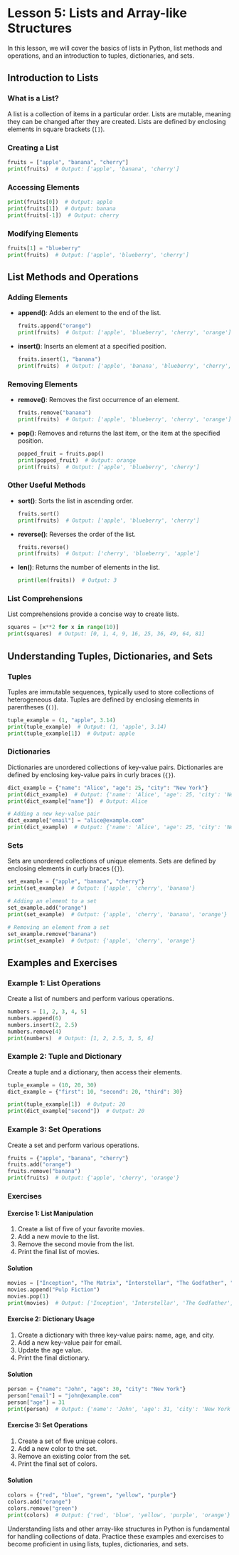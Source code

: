 # Lesson 5: Lists and Array-like Structures

In this lesson, we will cover the basics of lists in Python, list methods and operations, and an introduction to tuples, dictionaries, and sets.

## Introduction to Lists

### What is a List?
A list is a collection of items in a particular order. Lists are mutable, meaning they can be changed after they are created. Lists are defined by enclosing elements in square brackets (`[]`).

### Creating a List
```python
fruits = ["apple", "banana", "cherry"]
print(fruits)  # Output: ['apple', 'banana', 'cherry']
```

### Accessing Elements
```python
print(fruits[0])  # Output: apple
print(fruits[1])  # Output: banana
print(fruits[-1])  # Output: cherry
```

### Modifying Elements
```python
fruits[1] = "blueberry"
print(fruits)  # Output: ['apple', 'blueberry', 'cherry']
```

## List Methods and Operations

### Adding Elements
- **append()**: Adds an element to the end of the list.
  ```python
  fruits.append("orange")
  print(fruits)  # Output: ['apple', 'blueberry', 'cherry', 'orange']
  ```

- **insert()**: Inserts an element at a specified position.
  ```python
  fruits.insert(1, "banana")
  print(fruits)  # Output: ['apple', 'banana', 'blueberry', 'cherry', 'orange']
  ```

### Removing Elements
- **remove()**: Removes the first occurrence of an element.
  ```python
  fruits.remove("banana")
  print(fruits)  # Output: ['apple', 'blueberry', 'cherry', 'orange']
  ```

- **pop()**: Removes and returns the last item, or the item at the specified position.
  ```python
  popped_fruit = fruits.pop()
  print(popped_fruit)  # Output: orange
  print(fruits)  # Output: ['apple', 'blueberry', 'cherry']
  ```

### Other Useful Methods
- **sort()**: Sorts the list in ascending order.
  ```python
  fruits.sort()
  print(fruits)  # Output: ['apple', 'blueberry', 'cherry']
  ```

- **reverse()**: Reverses the order of the list.
  ```python
  fruits.reverse()
  print(fruits)  # Output: ['cherry', 'blueberry', 'apple']
  ```

- **len()**: Returns the number of elements in the list.
  ```python
  print(len(fruits))  # Output: 3
  ```

### List Comprehensions
List comprehensions provide a concise way to create lists.
```python
squares = [x**2 for x in range(10)]
print(squares)  # Output: [0, 1, 4, 9, 16, 25, 36, 49, 64, 81]
```

## Understanding Tuples, Dictionaries, and Sets

### Tuples
Tuples are immutable sequences, typically used to store collections of heterogeneous data. Tuples are defined by enclosing elements in parentheses (`()`).

```python
tuple_example = (1, "apple", 3.14)
print(tuple_example)  # Output: (1, 'apple', 3.14)
print(tuple_example[1])  # Output: apple
```

### Dictionaries
Dictionaries are unordered collections of key-value pairs. Dictionaries are defined by enclosing key-value pairs in curly braces (`{}`).

```python
dict_example = {"name": "Alice", "age": 25, "city": "New York"}
print(dict_example)  # Output: {'name': 'Alice', 'age': 25, 'city': 'New York'}
print(dict_example["name"])  # Output: Alice

# Adding a new key-value pair
dict_example["email"] = "alice@example.com"
print(dict_example)  # Output: {'name': 'Alice', 'age': 25, 'city': 'New York', 'email': 'alice@example.com'}
```

### Sets
Sets are unordered collections of unique elements. Sets are defined by enclosing elements in curly braces (`{}`).

```python
set_example = {"apple", "banana", "cherry"}
print(set_example)  # Output: {'apple', 'cherry', 'banana'}

# Adding an element to a set
set_example.add("orange")
print(set_example)  # Output: {'apple', 'cherry', 'banana', 'orange'}

# Removing an element from a set
set_example.remove("banana")
print(set_example)  # Output: {'apple', 'cherry', 'orange'}
```

## Examples and Exercises

### Example 1: List Operations
Create a list of numbers and perform various operations.
```python
numbers = [1, 2, 3, 4, 5]
numbers.append(6)
numbers.insert(2, 2.5)
numbers.remove(4)
print(numbers)  # Output: [1, 2, 2.5, 3, 5, 6]
```

### Example 2: Tuple and Dictionary
Create a tuple and a dictionary, then access their elements.
```python
tuple_example = (10, 20, 30)
dict_example = {"first": 10, "second": 20, "third": 30}

print(tuple_example[1])  # Output: 20
print(dict_example["second"])  # Output: 20
```

### Example 3: Set Operations
Create a set and perform various operations.
```python
fruits = {"apple", "banana", "cherry"}
fruits.add("orange")
fruits.remove("banana")
print(fruits)  # Output: {'apple', 'cherry', 'orange'}
```

### Exercises

#### Exercise 1: List Manipulation
1. Create a list of five of your favorite movies.
2. Add a new movie to the list.
3. Remove the second movie from the list.
4. Print the final list of movies.

#### Solution
```python
movies = ["Inception", "The Matrix", "Interstellar", "The Godfather", "The Dark Knight"]
movies.append("Pulp Fiction")
movies.pop(1)
print(movies)  # Output: ['Inception', 'Interstellar', 'The Godfather', 'The Dark Knight', 'Pulp Fiction']
```

#### Exercise 2: Dictionary Usage
1. Create a dictionary with three key-value pairs: name, age, and city.
2. Add a new key-value pair for email.
3. Update the age value.
4. Print the final dictionary.

#### Solution
```python
person = {"name": "John", "age": 30, "city": "New York"}
person["email"] = "john@example.com"
person["age"] = 31
print(person)  # Output: {'name': 'John', 'age': 31, 'city': 'New York', 'email': 'john@example.com'}
```

#### Exercise 3: Set Operations
1. Create a set of five unique colors.
2. Add a new color to the set.
3. Remove an existing color from the set.
4. Print the final set of colors.

#### Solution
```python
colors = {"red", "blue", "green", "yellow", "purple"}
colors.add("orange")
colors.remove("green")
print(colors)  # Output: {'red', 'blue', 'yellow', 'purple', 'orange'}
```

Understanding lists and other array-like structures in Python is fundamental for handling collections of data. Practice these examples and exercises to become proficient in using lists, tuples, dictionaries, and sets.
